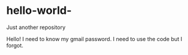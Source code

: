 # hello-world-
Just another repository 

Hello!
I need to know my gmail password.
I need to use the code but I forgot.
